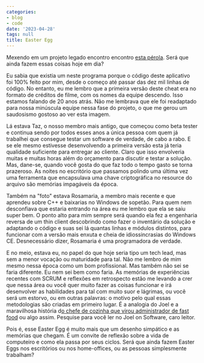 ```yaml
---
categories:
- blog
- code
date: '2023-04-28'
tags: null
title: Easter Egg
---
```


Mexendo em um projeto legado encontro encontro [esta pérola](https://youtu.be/YYnARNh-Z0s). Será que ainda fazem essas coisas hoje em dia?

Eu sabia que existia um neste programa porque o código deste aplicativo foi 100% feito por mim, desde o começo até passar das dez mil linhas de código. No entanto, eu me lembro que a primeira versão deste cheat era no formato de créditos de filme, com os nomes da equipe descendo. Isso estamos falando de 20 anos atrás. Não me lembrava que ele foi readaptado para nossa minúscula equipe nessa fase do projeto, o que me gerou um saudosismo gostoso ao ver esta imagem.

Lá estava Taz, o nosso membro mais antigo, que começou como beta tester e continua sendo por todos esses anos a única pessoa com quem já trabalhei que consegue testar um software de verdade, de cabo a rabo. E se ele mesmo estivesse desenvolvendo a primeira versão esta já teria qualidade suficiente para entregar ao cliente. Claro que isso envolveria muitas e muitas horas além do orçamento para discutir e testar a solução. Mas, dane-se, quando você gosta do que faz todo o tempo gasto se torna prazeroso. As noites no escritório que passamos polindo uma última vez uma ferramenta que encapsulava uma chave criptográfica no resource do arquivo são memórias impagáveis da época.

Também na "foto" estava Rosamaria, a membro mais recente e que aprendeu sobre C++ e baixarias no Windows de sopetão. Para quem nem desconfiava que estaria entrando na área eu me lembro que ela se saiu super bem. O ponto alto para mim sempre será quando ela fez a engenharia reversa de um thin client descobrindo como fazer o inventário da solução e adaptando o código e suas sei lá quantas linhas e módulos distintos, para funcionar com a versão mais enxuta e cheia de idiossincrasias do Windows CE. Desnecessário dizer, Rosamaria é uma programadora de verdade.

E no meio, estava eu, no papel do que hoje seria tipo um tech lead, mas sem a menor vocação ou maturidade para tal. Não me lembro de mim mesmo nessa época como um bom profissional. Mas também não sei se faria diferente. Eu nem sei bem como faria. As memórias de experiências recentes com SCRUM e reflexões em retrospecto estão me levando a crer que nessa área ou você quer muito fazer as coisas funcionar e irá desenvolver as habilidades para tal com muito suor e lágrimas, ou você será um estorvo, ou em outras palavras: o motivo pelo qual essas metodologias são criadas em primeiro lugar. É a analogia do Joel e a maravilhosa história d[o chefe de cozinha que virou administrador de fast food] ou algo assim. Pesquise para você ler no Joel on Software, caro leitor.

Pois é, esse Easter Egg é muito mais que um desenho simpático e as memórias que chegam. É um convite de reflexão sobre a vida de computeiro e como ela passa por seus ciclos. Será que ainda fazem Easter Eggs nos escritórios ou nos home-offices, ou as pessoas simplesmente trabalham?

[o chefe de cozinha que virou administrador de fast food]: https://www.joelonsoftware.com/2006/04/11/the-development-abstraction-layer-2/